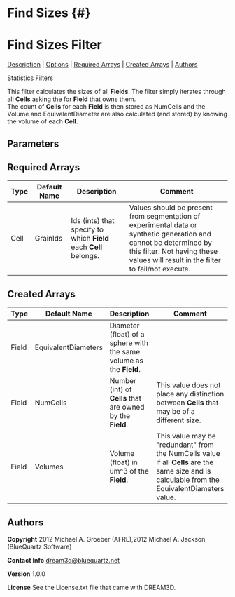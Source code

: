 Find Sizes {#}
======
<h1 class="pHeading1">Find Sizes Filter</h1>
<p class="pCellBody">
<a href="../StatisticsFilters/FindSizes.html#wp2">Description</a> | <a href="../StatisticsFilters/FindSizes.html#wp3">Options</a> | <a href="../StatisticsFilters/FindSizes.html#wp4">Required Arrays</a> | <a href="../StatisticsFilters/FindSizes.html#wp5">Created Arrays</a> | <a href="../StatisticsFilters/FindSizes.html#wp1">Authors</a> 

Statistics Filters


This filter calculates the sizes of all **Fields**.  The filter simply iterates through all **Cells** asking the for **Field** that owns them.  
The count of **Cells** for each **Field** is then stored as NumCells and the Volume and EquivalentDiameter are also calculated (and stored) by knowing 
the volume of each **Cell**.

## Parameters ##

## Required Arrays ##

| Type | Default Name | Description | Comment |
|------|--------------|-------------|---------|
| Cell | GrainIds | Ids (ints) that specify to which **Field** each **Cell** belongs. | Values should be present from segmentation of experimental data or synthetic generation and cannot be determined by this filter. Not having these values will result in the filter to fail/not execute. |

## Created Arrays ##

| Type | Default Name | Description | Comment |
|------|--------------|-------------|---------|
| Field | EquivalentDiameters | Diameter (float) of a sphere with the same volume as the **Field**. |  |
| Field | NumCells | Number (int) of **Cells** that are owned by the **Field**. | This value does not place any distinction between **Cells** that may be of a different size. |
| Field | Volumes | Volume (float) in um^3 of the **Field**. | This value may be "redundant" from the NumCells value if all **Cells** are the same size and is calculable from the EquivalentDiameters value. |

## Authors ##

**Copyright** 2012 Michael A. Groeber (AFRL),2012 Michael A. Jackson (BlueQuartz Software)

**Contact Info** dream3d@bluequartz.net

**Version** 1.0.0

**License**  See the License.txt file that came with DREAM3D.



